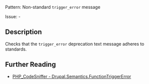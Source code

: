 Pattern: Non-standard `trigger_error` message

Issue: -

## Description

Checks that the `trigger_error` deprecation text message adheres to standards.

## Further Reading

* [PHP_CodeSniffer - Drupal.Semantics.FunctionTriggerError](https://git.drupalcode.org/project/coder/-/tree/8.3.x/coder_sniffer/Drupal/Sniffs/Semantics/FunctionTriggerErrorSniff.php)